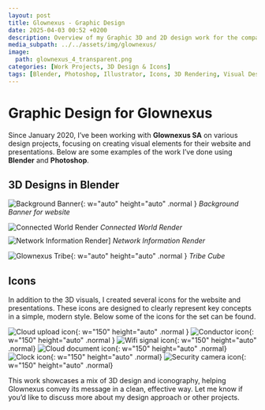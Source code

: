 ```yaml
---
layout: post
title: Glownexus - Graphic Design
date: 2025-04-03 00:52 +0200
description: Overview of my Graphic 3D and 2D design work for the company Glownexus.
media_subpath: ../../assets/img/glownexus/
image:
  path: glownexus_4_transparent.png 
categories: [Work Projects, 3D Design & Icons]
tags: [Blender, Photoshop, Illustrator, Icons, 3D Rendering, Visual Design, Web Communication, Branding]
---
```

# Graphic Design for Glownexus

Since January 2020, I’ve been working with **Glownexus SA** on various design projects, focusing on creating visual elements for their website and presentations. Below are some examples of the work I’ve done using **Blender** and **Photoshop**.

## 3D Designs in Blender

![Background Banner](glownexus_1.png){: w="auto" height="auto" .normal }
_Background Banner for website_

<div style="display: flex; gap: 10px; flex-wrap: wrap;">
    <figure style="margin: 0;">
    <img src="glownexus_2.png" alt="Connected World Render" style="height: auto; width:auto;">
    <em>Connected World Render</em>
  </figure>
  <figure style="margin: 0;">
    <img src="glownexus_3.png" alt="Network Information Render]" style="height: auto; width:auto;">
    <em>Network Information Render</em>
  </figure>
</div>

![Glownexus Tribe](glownexus_4_transparent.png){: w="auto" height="auto" .normal }
_Tribe Cube_


## Icons

In addition to the 3D visuals, I created several icons for the website and presentations. These icons are designed to clearly represent key concepts in a simple, modern style. Below some of the icons for the set can be found.

![Cloud upload icon](glownexus_5.png){: w="150" height="auto" .normal }
![Conductor icon](glownexus_6.png){: w="150" height="auto" .normal }
![Wifi signal icon](glownexus_7.png){: w="150" height="auto" .normal}
![Cloud document icon](glownexus_8.png){: w="150" height="auto" .normal}
![Clock icon](glownexus_9.png){: w="150" height="auto" .normal}
![Security camera icon](glownexus_10.png){: w="150" height="auto"  .normal}


This work showcases a mix of 3D design and iconography, helping Glownexus convey its message in a clean, effective way. Let me know if you’d like to discuss more about my design approach or other projects.
